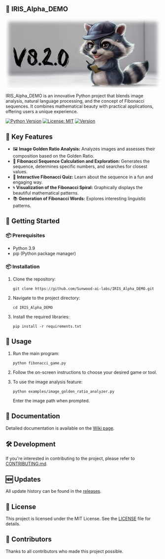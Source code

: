 ## 🚀 IRIS_Alpha_DEMO

![Project Logo](https://raw.githubusercontent.com/Sunwood-ai-labs/IRIS_Alpha_DEMO/main/docs/release_notes/header_image/release_header_latest.png)

IRIS_Alpha_DEMO is an innovative Python project that blends image analysis, natural language processing, and the concept of Fibonacci sequences. It combines mathematical beauty with practical applications, offering users a unique experience.

[![Python Version](https://img.shields.io/badge/python-3.9-blue.svg)](https://www.python.org/downloads/release/python-390/)
[![License: MIT](https://img.shields.io/badge/License-MIT-yellow.svg)](https://opensource.org/licenses/MIT)
[![Version](https://img.shields.io/badge/version-8.1.0-green.svg)](https://github.com/Sunwood-ai-labs/IRIS_Alpha_DEMO/releases)

## 🌟 Key Features

- 🖼️ **Image Golden Ratio Analysis:** Analyzes images and assesses their composition based on the Golden Ratio.
- 🔢 **Fibonacci Sequence Calculation and Exploration:** Generates the sequence, determines specific numbers, and searches for closest values.
- 🧠 **Interactive Fibonacci Quiz:** Learn about the sequence in a fun and engaging way.
- 🌀 **Visualization of the Fibonacci Spiral:** Graphically displays the beautiful mathematical patterns.
- 📚 **Generation of Fibonacci Words:** Explores interesting linguistic patterns.

## 🚀 Getting Started

### 📦 Prerequisites

- Python 3.9
- pip (Python package manager)

### 📦 Installation

1. Clone the repository:
   ```
   git clone https://github.com/Sunwood-ai-labs/IRIS_Alpha_DEMO.git
   ```

2. Navigate to the project directory:
   ```
   cd IRIS_Alpha_DEMO
   ```

3. Install the required libraries:
   ```
   pip install -r requirements.txt
   ```

## 🔧 Usage

1. Run the main program:
   ```
   python fibonacci_game.py
   ```

2. Follow the on-screen instructions to choose your desired game or tool.

3. To use the image analysis feature:
   ```
   python examples/image_golden_ratio_analyzer.py
   ```
   Enter the image path when prompted.

## 📘 Documentation

Detailed documentation is available on the [Wiki page](https://github.com/Sunwood-ai-labs/IRIS_Alpha_DEMO/wiki).

## 🛠️ Development

If you're interested in contributing to the project, please refer to [CONTRIBUTING.md](CONTRIBUTING.md).

## 🆕 Updates

All update history can be found in the [releases](https://github.com/Sunwood-ai-labs/IRIS_Alpha_DEMO/releases).

## 📄 License

This project is licensed under the MIT License. See the [LICENSE](LICENSE) file for details.

## 🤝 Contributors

Thanks to all contributors who made this project possible.
```
```